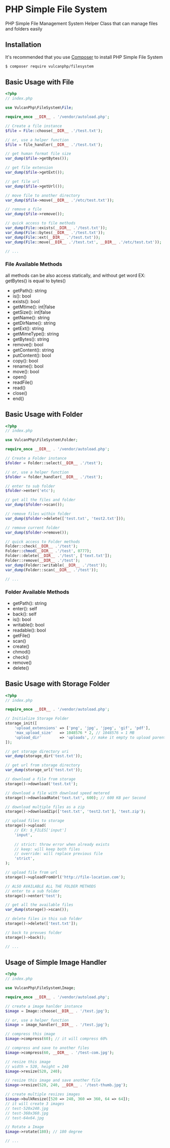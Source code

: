 # PHP Simple File System
PHP Simple File Management System Helper Class that can manage files and folders easily

## Installation

It's recommended that you use [Composer](https://getcomposer.org/) to install PHP Simple File System

```bash
$ composer require vulcanphp/filesystem
```

## Basic Usage with File

```php
<?php
// index.php

use VulcanPhp\FileSystem\File;

require_once __DIR__ . '/vendor/autoload.php';

// Create a file instance
$file = File::choose(__DIR__ .'/test.txt');

// or, use a helper function
$file = file_handler(__DIR__ .'/test.txt');

// get human format file size
var_dump($file->getBytes());

// get file extension
var_dump($file->getExt());

// get file url
var_dump($file->getUrl());

// move file to another directory
var_dump($file->move(__DIR__ .'/etc/test.txt'));

// remove a file
var_dump($file->remove());

// quick access to file methods
var_dump(File::exists(__DIR__ .'/test.txt'));
var_dump(File::bytes(__DIR__ .'/test.txt'));
var_dump(File::ext(__DIR__ .'/test.txt'));
var_dump(File::move(__DIR__ .'/test.txt', __DIR__ .'/etc/test.txt'));

// ...
```
### File Available Methods
all methods can be also access statically, and without get word EX: getBytes() is equal to bytes()
- getPath(): string
- is(): bool
- exists(): bool
- getMtime(): int|false
- getSize(): int|false
- getName(): string
- getDirName(): string
- getExt(): string
- getMimeType(): string
- getBytes(): string
- remove(): bool
- getContent(): string
- putContent(): bool
- copy(): bool
- rename(): bool
- move(): bool
- open()
- readFile()
- read()
- close()
- end()

## Basic Usage with Folder

```php
<?php
// index.php

use VulcanPhp\FileSystem\Folder;

require_once __DIR__ . '/vendor/autoload.php';

// Create a Folder instance
$folder = Folder::select(__DIR__ .'/test');

// or, use a helper function
$folder = folder_handler(__DIR__ .'/test');

// enter to sub folder
$folder->enter('etc');

// get all the files and folder
var_dump($folder->scan());

// remove files within folder
var_dump($folder->delete(['test.txt', 'test2.txt']));

// remove current folder
var_dump($folder->remove());

// quick access to Folder methods
Folder::check(__DIR__ .'/test');
Folder::chmod(__DIR__ .'/test', 0777);
Folder::delete(__DIR__ .'/test', ['text.txt']);
Folder::remove(__DIR__ .'/test');
var_dump(Folder::writable(__DIR__ .'/test'));
var_dump(Folder::scan(__DIR__ .'/test'));

// ...
```
### Folder Available Methods
- getPath(): string
- enter(): self
- back(): self
- is(): bool
- writable(): bool
- readable(): bool
- getFile()
- scan()
- create()
- chmod()
- check()
- remove()
- delete()

## Basic Usage with Storage Folder

```php
<?php
// index.php

require_once __DIR__ . '/vendor/autoload.php';

// Initialize Storage Folder
storage_init([
    'upload_extensions' => ['png', 'jpg', 'jpeg', 'gif', 'pdf'],
    'max_upload_size'   => 1048576 * 2, // 1048576 = 1 MB
    'upload_dir'        => 'uploads', // make it empty to upload parent folder
]);

// get storage directory uri
var_dump(storage_dir('test.txt'));

// get url from storage directory
var_dump(storage_url('test.txt'));

// download a file from storage 
storage()->download('test.txt');

// download a file with download speed metered
storage()->downloadRate('text.txt', 600); // 600 KB per Second

// download multiple files as a zip
storage()->downloadZip(['test.txt', 'test2.txt'], 'test.zip');

// upload files to storage
storage()->upload(
    // EX: $_FILES['input']
    'input',
    
    // strict: throw error when already exists
    // keep: will keep both files
    // override: will replace previous file
    'strict',
);

// upload file from url
storage()->uploadFromUrl('http://file-location.com');

// ALSO AVAILABLE ALL THE FOLDER METHODS
// enter to a sub folder
storage()->enter('test');

// get all the available files
var_dump(storage()->scan());

// delete files in this sub folder
storage()->delete(['test.txt']);

// back to prevues folder
storage()->back();

// ...
```

## Usage of Simple Image Handler
```php
<?php
// index.php

use VulcanPhp\FileSystem\Image;

require_once __DIR__ . '/vendor/autoload.php';

// create a image hanlder instance
$image = Image::choose(__DIR__ . '/test.jpg');

// or, use a helper function
$image = image_handler(__DIR__ . '/test.jpg');

// compress this image
$image->compress(60); // it will compress 60%

// compress and save to another files
$image->compress(60, __DIR__ . '/test-com.jpg');

// resize this image
// width = 520, height = 240
$image->resize(520, 240);

// resize this image and save another file
$image->resize(520, 240, __DIR__ . '/test-thumb.jpg');

// create multiple resizes images 
$image->bulkResize([520 => 240, 360 => 360, 64 => 64]);
// it will create 3 images
// test-520x240.jpg
// test-360x360.jpg
// test-64x64.jpg

// Rotate a Image
$image->rotate(180); // 180 degree

// ...
```